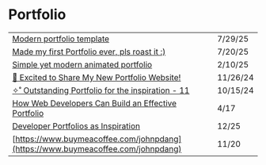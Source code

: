 # Portfolio

|                                                                                                                                                                                |          |
| ------------------------------------------------------------------------------------------------------------------------------------------------------------------------------ | -------- |
| [Modern portfolio template](https://app.daily.dev/posts/modern-portfolio-template-amzerloru)                                                                                   | 7/29/25  |
| [Made my first Portfolio ever, pls roast it :)](https://app.daily.dev/posts/made-my-first-portfolio-ever-pls-roast-it--5djttqlsl)                                              | 7/20/25  |
| [Simple yet modern animated portfolio](https://app.daily.dev/posts/simple-yet-modern-animated-portfolio-kgkctjsdz)                                                             | 2/10/25  |
| [🎉 Excited to Share My New Portfolio Website!](https://app.daily.dev/posts/portfolio-website-xeabdescs)                                                                       | 11/26/24 |
| [✧˚ Outstanding Portfolio for the inspiration - 11](https://app.daily.dev/posts/outstanding-portfolio-for-the-inspiration---11-adusfqgnv)                                      | 10/15/24 |
| [How Web Developers Can Build an Effective Portfolio](https://javascript.plainenglish.io/how-web-developers-can-build-an-effective-portfolio-aed719927589)                     | 4/17     |
| [Developer Portfolios as Inspiration](https://dev.to/firangizg/developer-portfolios-as-inspiration-4p29?utm_source=digest_mailer\&utm_medium=email\&utm_campaign=digest_email) | 12/25    |
| [https://www.buymeacoffee.com/johnpdang](https://www.buymeacoffee.com/johnpdang)                                                                                               | 11/20    |
